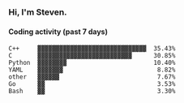 ### Hi, I'm Steven.

#### Coding activity (past 7 days)
```
C++     ▓▓▓▓▓▓▓▓▓▓▓▓▓▓▓▓▓▓▓▓▓▓▓▓▓▓▓▓▓▓  35.43%
C       ▓▓▓▓▓▓▓▓▓▓▓▓▓▓▓▓▓▓▓▓▓▓▓▓▓▓      30.85%
Python  ▓▓▓▓▓▓▓▓                        10.40%
YAML    ▓▓▓▓▓▓▓                          8.82%
other   ▓▓▓▓▓▓                           7.67%
Go      ▓▓                               3.53%
Bash    ▓▓                               3.30%
```
